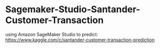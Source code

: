 # Sagemaker-Studio-Santander-Customer-Transaction
using Amazon SageMaker Studio to predict: https://www.kaggle.com/c/santander-customer-transaction-prediction
